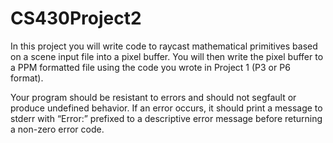 # CS430Project2
In this project you will write code to raycast mathematical primitives based on a scene input file
into a pixel buffer. You will then write the pixel buffer to a PPM formatted file using the code
you wrote in Project 1 (P3 or P6 format).

Your program should be resistant to errors and should not segfault or produce undefined
behavior. If an error occurs, it should print a message to stderr with “Error:” prefixed to a
descriptive error message before returning a non-zero error code.
